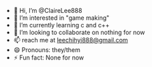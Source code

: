 - 👋 Hi, I’m @ClaireLee888
- 👀 I’m interested in "game making"
- 🌱 I’m currently learning c and c++
- 💞️ I’m looking to collaborate on nothing for now
- 📫 reach me at leechihyi888@gmail.com
- 😄 Pronouns: they/them
- ⚡ Fun fact: None for now

<!---
ClaireLee888/ClaireLee888 is a ✨ special ✨ repository because its `README.md` (this file) appears on your GitHub profile.
You can click the Preview link to take a look at your changes.
--->
